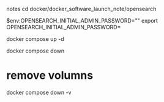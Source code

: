 notes
cd docker/docker_software_launch_note/opensearch

$env:OPENSEARCH_INITIAL_ADMIN_PASSWORD="<strong-password>"
export OPENSEARCH_INITIAL_ADMIN_PASSWORD=<strong-password>

docker compose up -d

docker compose down
# remove volumns
docker compose down -v
